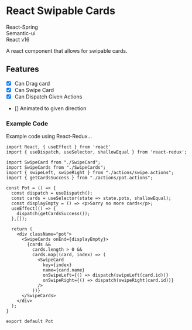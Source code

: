 # React Swipable Cards  

React-Spring  
Semantic-ui  
React v16  

A react component that allows for swipable cards.  

## Features  

* [x] Can Drag card  
* [x] Can Swipe Card  
* [x] Can Dispatch Given Actions  
* [] Animated to given direction  


### Example Code 
Example code using React-Redux...  

```
import React, { useEffect } from 'react'
import { useDispatch, useSelector, shallowEqual } from 'react-redux';

import SwipeCard from "./SwipeCard";
import SwipeCards from "./SwipeCards";
import { swipeLeft, swipeRight } from "./actions/swipe.actions";
import { getCardsSuccess } from "./actions/pot.actions";

const Pot = () => {
  const dispatch = useDispatch();
  const cards = useSelector(state => state.pots, shallowEqual);
  const displayEmpty = () => <p>Sorry no more cards</p>;
  useEffect(() => {
    dispatch(getCardsSuccess());
  },[]);

  return (
    <div className="pot">
      <SwipeCards onEnd={displayEmpty}>
        {cards &&
          cards.length > 0 &&
          cards.map((card, index) => (
            <SwipeCard
              key={index}
              name={card.name}
              onSwipeLeft={() => dispatch(swipeLeft(card.id))}
              onSwipeRight={() => dispatch(swipeRight(card.id))}
            />
          ))}
      </SwipeCards>
    </div>
  );
}

export default Pot

```
